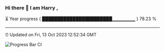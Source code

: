 ### Hi there 👋 I am Harry , 

⏳ Year progress { ███████████████████████▁▁▁▁▁▁▁ } 78.23 %

---

⏰ Updated on Fri, 13 Oct 2023 12:52:34 GMT

![Progress Bar CI](https://github.com/duykhang68/duykhang68/workflows/Progress%20Bar%20CI/badge.svg)
